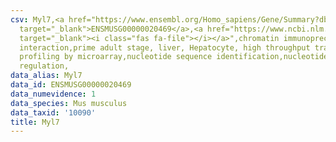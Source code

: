 ```yaml
---
csv: Myl7,<a href="https://www.ensembl.org/Homo_sapiens/Gene/Summary?db=core;g=ENSMUSG00000020469"
  target="_blank">ENSMUSG00000020469</a>,<a href="https://www.ncbi.nlm.nih.gov/pubmed/23834426"
  target="_blank"><i class="fas fa-file"></i></a>",chromatin immunoprecipitation assay,direct
  interaction,prime adult stage, liver, Hepatocyte, high throughput transcription
  profiling by microarray,nucleotide sequence identification,nucleotide sequence identification,transcriptional
  regulation,
data_alias: Myl7
data_id: ENSMUSG00000020469
data_numevidence: 1
data_species: Mus musculus
data_taxid: '10090'
title: Myl7
---
```

